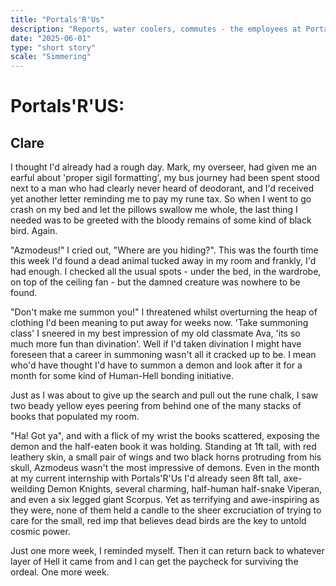 ```yaml
---
title: "Portals'R'Us"
description: "Reports, water coolers, commutes - the employees at Portals'R'Us have the same mundane lives the rest of us do, only theirs also contains magic, demons and all the paperwork that comes with it"
date: "2025-06-01"
type: "short story"
scale: "Simmering"
---
```


# Portals'R'US:

## Clare

I thought I'd already had a rough day. Mark, my overseer, had given me an earful about 'proper sigil formatting', my bus journey had been spent stood next to a man who had clearly never heard of deodorant, and I'd received yet another letter reminding me to pay my rune tax. So when I went to go crash on my bed and let the pillows swallow me whole, the last thing I needed was to be greeted with the bloody remains of some kind of black bird. Again.

"Azmodeus!" I cried out, "Where are you hiding?". This was the fourth time this week I'd found a dead animal tucked away in my room and frankly, I'd had enough. I checked all the usual spots - under the bed, in the wardrobe, on top of the ceiling fan - but the damned creature was nowhere to be found.

"Don't make me summon you!" I threatened whilst overturning the heap of clothing I'd been meaning to put away for weeks now. 'Take summoning class' I sneered in my best impression of my old classmate Ava, 'its so much more fun than divination'. Well if I'd taken divination I might have foreseen that a career in summoning wasn't all it cracked up to be. I mean who'd have thought I'd have to summon a demon and look after it for a month for some kind of Human-Hell bonding initiative.

Just as I was about to give up the search and pull out the rune chalk, I saw two beady yellow eyes peering from behind one of the many stacks of books that populated my room.

"Ha! Got ya", and with a flick of my wrist the books scattered, exposing the demon and the half-eaten book it was holding. Standing at 1ft tall, with red leathery skin, a small pair of wings and two black horns protruding from his skull, Azmodeus wasn't the most impressive of demons. Even in the month at my current internship with Portals'R'Us I'd already seen 8ft tall, axe-weilding Demon Knights, several charming, half-human half-snake Viperan, and even a six legged giant Scorpus. Yet as terrifying and awe-inspiring as they were, none of them held a candle to the sheer excruciation of trying to care for the small, red imp that believes dead birds are the key to untold cosmic power.

Just one more week, I reminded myself. Then it can return back to whatever layer of Hell it came from and I can get the paycheck for surviving the ordeal. One more week.
